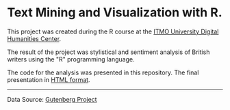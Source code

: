 Text Mining and Visualization with R.
=====================
This project was created during the R course at the [ITMO University Digital Humanities Center](http://dh.itmo.ru/en_about).

The result of the project was stylistical and sentiment analysis of British writers using the "R" programming language.

The code for the analysis was presented in this repository. The final presentation in [HTML format](https://rpubs.com/Valeria_Stavrova/613736).

***
Data Source: [Gutenberg Project](https://www.gutenberg.org/)
